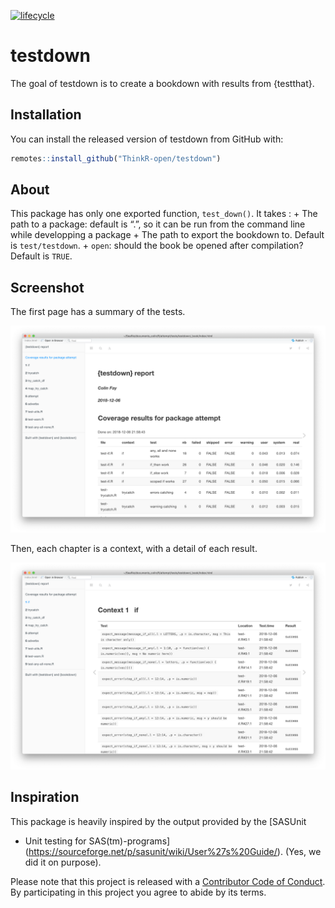 
<!-- README.md is generated from README.Rmd. Please edit that file -->

[![lifecycle](https://img.shields.io/badge/lifecycle-experimental-orange.svg)](https://www.tidyverse.org/lifecycle/#experimental)

# testdown

The goal of testdown is to create a bookdown with results from
{testthat}.

## Installation

You can install the released version of testdown from GitHub with:

``` r
remotes::install_github("ThinkR-open/testdown")
```

## About

This package has only one exported function, `test_down()`. It takes : +
The path to a package: default is “.”, so it can be run from the command
line while developping a package + The path to export the bookdown to.
Default is `test/testdown`. + `open`: should the book be opened after
compilation? Default is `TRUE`.

## Screenshot

The first page has a summary of the tests.

![](readmefigs/home.png)

Then, each chapter is a context, with a detail of each result.

![](readmefigs/context.png)

## Inspiration

This package is heavily inspired by the output provided by the [SASUnit
- Unit testing for
SAS(tm)-programs](https://sourceforge.net/p/sasunit/wiki/User%27s%20Guide/).
(Yes, we did it on purpose).

Please note that this project is released with a [Contributor Code of
Conduct](CODE_OF_CONDUCT.md). By participating in this project you agree
to abide by its terms.
